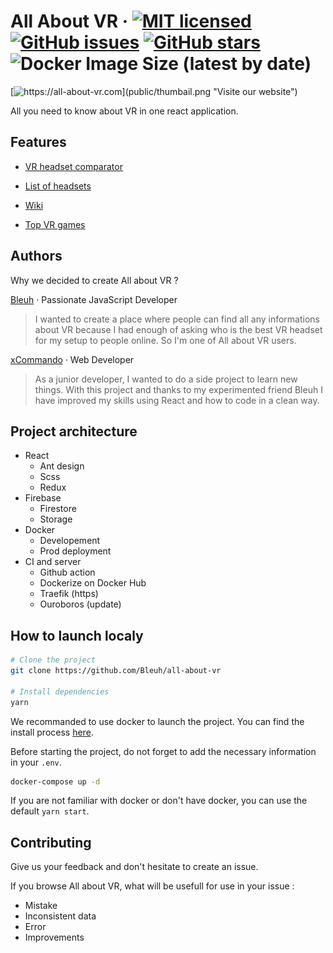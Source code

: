 # All About VR &middot; [![MIT licensed](https://img.shields.io/badge/license-MIT-brightgreen.svg)](LICENSE) [![GitHub issues](https://img.shields.io/github/issues/Bleuh/all-about-vr)](https://github.com/Bleuh/all-about-vr/issues) [![GitHub stars](https://img.shields.io/github/stars/Bleuh/all-about-vr)](https://github.com/Bleuh/all-about-vr/stargazers) ![Docker Image Size (latest by date)](https://img.shields.io/docker/image-size/bleuh/all-about-vr)

[![https://all-about-vr.com](public/thumbail.png "Visite our website")](https://all-about-vr.com)

All you need to know about VR in one react application.

## Features

- [VR headset comparator](https://all-about-vr.com)

- [List of headsets](https://all-about-vr.com/headsets)

- [Wiki](https://all-about-vr.com/wiki)

- [Top VR games](https://all-about-vr.com/vr-games)

## Authors

Why we decided to create All about VR ?

[Bleuh](https://bastien.hezflix.com/) &middot; Passionate JavaScript Developer

> I wanted to create a place where people can find all any informations about VR because I had enough of asking who is the best VR headset for my setup to people online. So I'm one of All about VR users.

[xCommando](https://github.com/xxxCommando) &middot; Web Developer

> As a junior developer, I wanted to do a side project to learn new things. With this project and thanks to my experimented friend Bleuh I have improved my skills using React and how to code in a clean way.

## Project architecture

- React
  - Ant design
  - Scss
  - Redux
- Firebase
  - Firestore
  - Storage
- Docker
  - Developement
  - Prod deployment
- CI and server
  - Github action
  - Dockerize on Docker Hub
  - Traefik (https)
  - Ouroboros (update)

## How to launch localy

```bash
# Clone the project
git clone https://github.com/Bleuh/all-about-vr

# Install dependencies
yarn
```

We recommanded to use docker to launch the project.
You can find the install process [here](https://docs.docker.com/get-docker/).

Before starting the project, do not forget to add the necessary information in your `.env`.

```bash
docker-compose up -d
```

If you are not familiar with docker or don't have docker, you can use the default `yarn start`.

## Contributing

Give us your feedback and don't hesitate to create an issue.

If you browse All about VR, what will be usefull for use in your issue :

- Mistake
- Inconsistent data
- Error
- Improvements
